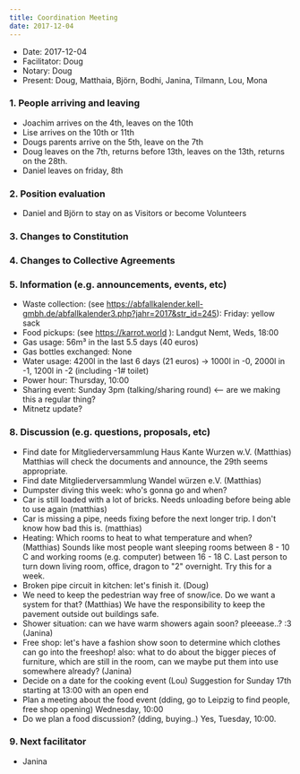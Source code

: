 ```yaml
---
title: Coordination Meeting
date: 2017-12-04
---
```


<!-- Hello facilitator/notary! Thank you for your services. Here is some advice for facilitating coordination meetings:
  - Notify people 10 minutes before the meeting starts. (Watching the clock is not super fun, people will be grateful if you do it for them.)
  - Start at 10:00 sharp, or earlier if everyone is there. (Waiting is time-wasting, be a time-saver!)
  - Go through the ordered points in order, even if nothing has changed. (They are arranged to try and get the most relevant information to most people.)
  - Feel welcome to moderate conversation if off-topic or too detailed. (Are listeners interested? Are speakers satisfied? Can you identify a sub-group?)
  - Try to finish the meeting before 11:00. (There is always more to talk about and it's important for people to know that CoMes don't take forever.)
  - Leave the room once the meeting has ended. (This sends a clear signal to everyone else that they can also leave and get on with their day.)
  - Have fun!
-->

- Date: 2017-12-04
- Facilitator: Doug
- Notary: Doug
- Present: Doug, Matthaia, Björn, Bodhi, Janina, Tilmann, Lou, Mona

### 1. People arriving and leaving
- Joachim arrives on the 4th, leaves on the 10th
- Lise arrives on the 10th or 11th
- Dougs parents arrive on the 5th, leave on the 7th
- Doug leaves on the 7th, returns before 13th, leaves on the 13th, returns on the 28th.
- Daniel leaves on friday, 8th

### 2. Position evaluation
- Daniel and Björn to stay on as Visitors or become Volunteers

### 3. Changes to Constitution

### 4. Changes to Collective Agreements

### 5. Information (e.g. announcements, events, etc)
- Waste collection: (see https://abfallkalender.kell-gmbh.de/abfallkalender3.php?jahr=2017&str_id=245): Friday: yellow sack
- Food pickups: (see https://karrot.world ): Landgut Nemt, Weds, 18:00
- Gas usage: 56m³ in the last 5.5 days (40 euros)
- Gas bottles exchanged: None
- Water usage: 4200l in the last 6 days (21 euros) -> 1000l in -0, 2000l in -1, 1200l in -2 (including -1# toilet)
- Power hour: Thursday, 10:00
- Sharing event: Sunday 3pm (talking/sharing round) <-- are we making this a regular thing?
- Mitnetz update?

### 8. Discussion (e.g. questions, proposals, etc)
- Find date for Mitgliederversammlung Haus Kante Wurzen w.V. (Matthias) Matthias will check the documents and announce, the 29th seems appropriate.
- Find date Mitgliederversammlung Wandel würzen e.V. (Matthias)
- Dumpster diving this week: who's gonna go and when?
- Car is still loaded with a lot of bricks. Needs unloading before being able to use again (matthias)
- Car is missing a pipe, needs fixing before the next longer trip. I don't know how bad this is. (matthias)
- Heating: Which rooms to heat to what temperature and when? (Matthias) Sounds like most people want sleeping rooms between 8 - 10 C and working rooms (e.g. computer) between 16 - 18 C.  Last person to turn down living room, office, dragon to "2" overnight. Try this for a week.
- Broken pipe circuit in kitchen: let's finish it. (Doug)
- We need to keep the pedestrian way free of snow/ice. Do we want a system for that? (Matthias) We have the responsibility to keep the pavement outside out buildings safe.
- Shower situation: can we have warm showers again soon? pleeease..? :3 (Janina)
- Free shop: let's have a fashion show soon to determine which clothes can go into the freeshop! also: what to do about the bigger pieces of furniture, which are still in the room, can we maybe put them into use somewhere already?  (Janina)
- Decide on a date for the cooking event (Lou) Suggestion for Sunday 17th starting at 13:00 with an open end
- Plan a meeting about the food event (dding, go to Leipzig to find people, free shop opening) Wednesday, 10:00
- Do we plan a food discussion? (dding, buying..) Yes, Tuesday, 10:00.

### 9. Next facilitator
- Janina

